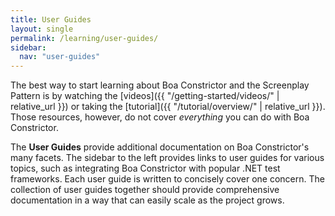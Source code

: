 ```yaml
---
title: User Guides
layout: single
permalink: /learning/user-guides/
sidebar:
  nav: "user-guides"
---
```


The best way to start learning about Boa Constrictor and the Screenplay Pattern is by
watching the [videos]({{ "/getting-started/videos/" | relative_url }})
or taking the [tutorial]({{ "/tutorial/overview/" | relative_url }}).
Those resources, however, do not cover *everything* you can do with Boa Constrictor.

The **User Guides** provide additional documentation on Boa Constrictor's many facets.
The sidebar to the left provides links to user guides for various topics,
such as integrating Boa Constrictor with popular .NET test frameworks.
Each user guide is written to concisely cover one concern.
The collection of user guides together should provide comprehensive documentation
in a way that can easily scale as the project grows.
